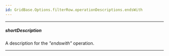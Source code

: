 ```yaml
---
id: GridBase.Options.filterRow.operationDescriptions.endsWith
---
```

---
##### shortDescription
A description for the *"endswith"* operation.

---
